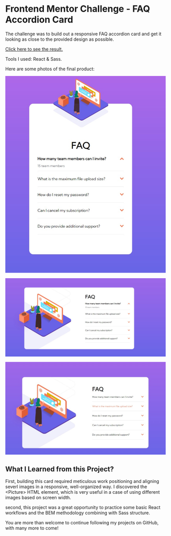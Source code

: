 # Frontend Mentor Challenge - FAQ Accordion Card 

The challenge was to build out a responsive FAQ accordion card and get it looking as close to the provided design as possible.

[Click here to see the result.](https://bnayakahalani.github.io/faq-accordion-card/)

Tools I used: React & Sass. 

Here are some photos of the final product:

![Mobile-View](/src/assets/images/screenshots/screenshot1.jpeg "Mobile-View")

![Desktop-View open](/src/assets/images/screenshots/screenshot2.jpeg "Desktop-View open")

![Desktop-View hover](/src/assets/images/screenshots/screenshot3.jpeg "Desktop-View open")

## What I Learned from this Project?

First, building this card required meticulous work  positioning and aligning severl images in a responsive, well-organized way. I discovered the \<Picture> HTML element, which is very useful in a case of using different images based on screen width.

second, this project was a great opportunity to practice some basic React workflows and the BEM methodology combining with Sass structure. 

You are more than welcome to continue following my projects on GitHub, with many more to come!



